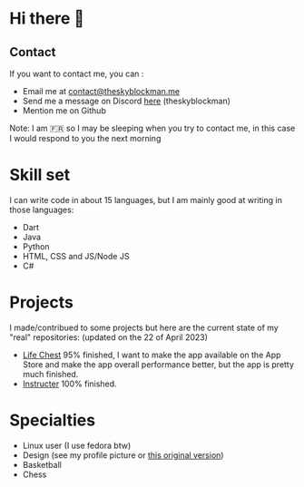 # Hi there 👋

## Contact
If you want to contact me, you can : 
- Email me at [contact@theskyblockman.me](mailto://contact@theskyblockman.me)
- Send me a message on Discord [here](https://discord.com/channels/@me/637915800338038795) (theskyblockman)
- Mention me on Github

Note: I am 🇫🇷 so I may be sleeping when you try to contact me, in this case I would respond to you the next morning

# Skill set
I can write code in about 15 languages, but I am mainly good at writing in those languages:
- Dart
- Java
- Python
- HTML, CSS and JS/Node JS
- C#

# Projects
I made/contribued to some projects but here are the current state of my "real" repositories: (updated on the 22 of April 2023)
- [Life Chest](https://github.com/theskyblockman/life-chest) 95% finished, I want to make the app available on the App Store and make the app overall performance better, but the app is pretty much finished.
- [Instructer](https://github.com/theskyblockman/Instructer) 100% finished.

# Specialties
- Linux user (I use fedora btw)
- Design (see my profile picture or [this original version](https://github.com/theskyblockman/theskyblockman/blob/main/Profile%20Picture.png))
- Basketball
- Chess
